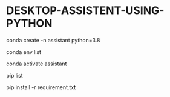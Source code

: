 # DESKTOP-ASSISTENT-USING-PYTHON

conda create -n assistant python=3.8

conda env list

conda activate assistant


pip list

pip install -r requirement.txt